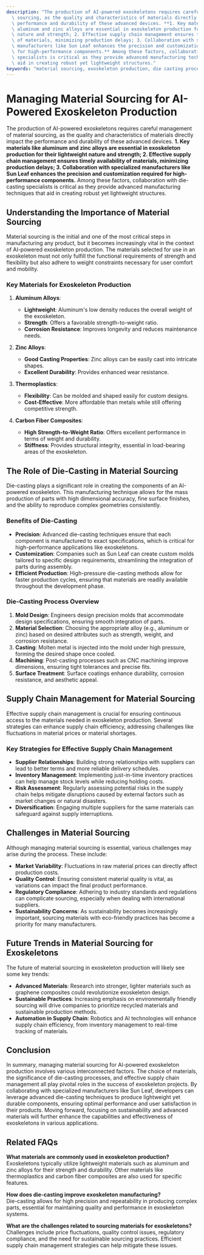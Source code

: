```yaml
---
description: "The production of AI-powered exoskeletons requires careful management of material\
  \ sourcing, as the quality and characteristics of materials directly impact the\
  \ performance and durability of these advanced devices. **1. Key materials like\
  \ aluminum and zinc alloys are essential in exoskeleton production for their lightweight\
  \ nature and strength; 2. Effective supply chain management ensures timely availability\
  \ of materials, minimizing production delays; 3. Collaboration with specialized\
  \ manufacturers like Sun Leaf enhances the precision and customization required\
  \ for high-performance components.** Among these factors, collaboration with die-casting\
  \ specialists is critical as they provide advanced manufacturing techniques that\
  \ aid in creating robust yet lightweight structures."
keywords: "material sourcing, exoskeleton production, die casting process, die-cast aluminum"
---
```

# Managing Material Sourcing for AI-Powered Exoskeleton Production

The production of AI-powered exoskeletons requires careful management of material sourcing, as the quality and characteristics of materials directly impact the performance and durability of these advanced devices. **1. Key materials like aluminum and zinc alloys are essential in exoskeleton production for their lightweight nature and strength; 2. Effective supply chain management ensures timely availability of materials, minimizing production delays; 3. Collaboration with specialized manufacturers like Sun Leaf enhances the precision and customization required for high-performance components.** Among these factors, collaboration with die-casting specialists is critical as they provide advanced manufacturing techniques that aid in creating robust yet lightweight structures.

## Understanding the Importance of Material Sourcing

Material sourcing is the initial and one of the most critical steps in manufacturing any product, but it becomes increasingly vital in the context of AI-powered exoskeleton production. The materials selected for use in an exoskeleton must not only fulfill the functional requirements of strength and flexibility but also adhere to weight constraints necessary for user comfort and mobility.

### Key Materials for Exoskeleton Production

1. **Aluminum Alloys**: 
   - **Lightweight**: Aluminum's low density reduces the overall weight of the exoskeleton.
   - **Strength**: Offers a favorable strength-to-weight ratio.
   - **Corrosion Resistance**: Improves longevity and reduces maintenance needs.

2. **Zinc Alloys**: 
   - **Good Casting Properties**: Zinc alloys can be easily cast into intricate shapes.
   - **Excellent Durability**: Provides enhanced wear resistance.

3. **Thermoplastics**:
   - **Flexibility**: Can be molded and shaped easily for custom designs.
   - **Cost-Effective**: More affordable than metals while still offering competitive strength.

4. **Carbon Fiber Composites**:
   - **High Strength-to-Weight Ratio**: Offers excellent performance in terms of weight and durability.
   - **Stiffness**: Provides structural integrity, essential in load-bearing areas of the exoskeleton.

## The Role of Die-Casting in Material Sourcing

Die-casting plays a significant role in creating the components of an AI-powered exoskeleton. This manufacturing technique allows for the mass production of parts with high dimensional accuracy, fine surface finishes, and the ability to reproduce complex geometries consistently.

### Benefits of Die-Casting

- **Precision**: Advanced die-casting techniques ensure that each component is manufactured to exact specifications, which is critical for high-performance applications like exoskeletons.
- **Customization**: Companies such as Sun Leaf can create custom molds tailored to specific design requirements, streamlining the integration of parts during assembly.
- **Efficient Production**: High-pressure die-casting methods allow for faster production cycles, ensuring that materials are readily available throughout the development phase.

### Die-Casting Process Overview

1. **Mold Design**: Engineers design precision molds that accommodate design specifications, ensuring smooth integration of parts.
2. **Material Selection**: Choosing the appropriate alloy (e.g., aluminum or zinc) based on desired attributes such as strength, weight, and corrosion resistance.
3. **Casting**: Molten metal is injected into the mold under high pressure, forming the desired shape once cooled.
4. **Machining**: Post-casting processes such as CNC machining improve dimensions, ensuring tight tolerances and precise fits.
5. **Surface Treatment**: Surface coatings enhance durability, corrosion resistance, and aesthetic appeal.

## Supply Chain Management for Material Sourcing

Effective supply chain management is crucial for ensuring continuous access to the materials needed in exoskeleton production. Several strategies can enhance supply chain efficiency, addressing challenges like fluctuations in material prices or material shortages.

### Key Strategies for Effective Supply Chain Management

- **Supplier Relationships**: Building strong relationships with suppliers can lead to better terms and more reliable delivery schedules.
- **Inventory Management**: Implementing just-in-time inventory practices can help manage stock levels while reducing holding costs.
- **Risk Assessment**: Regularly assessing potential risks in the supply chain helps mitigate disruptions caused by external factors such as market changes or natural disasters.
- **Diversification**: Engaging multiple suppliers for the same materials can safeguard against supply interruptions.

## Challenges in Material Sourcing

Although managing material sourcing is essential, various challenges may arise during the process. These include:

- **Market Variability**: Fluctuations in raw material prices can directly affect production costs.
- **Quality Control**: Ensuring consistent material quality is vital, as variations can impact the final product performance.
- **Regulatory Compliance**: Adhering to industry standards and regulations can complicate sourcing, especially when dealing with international suppliers.
- **Sustainability Concerns**: As sustainability becomes increasingly important, sourcing materials with eco-friendly practices has become a priority for many manufacturers.

## Future Trends in Material Sourcing for Exoskeletons

The future of material sourcing in exoskeleton production will likely see some key trends:

- **Advanced Materials**: Research into stronger, lighter materials such as graphene composites could revolutionize exoskeleton design.
- **Sustainable Practices**: Increasing emphasis on environmentally friendly sourcing will drive companies to prioritize recycled materials and sustainable production methods.
- **Automation in Supply Chain**: Robotics and AI technologies will enhance supply chain efficiency, from inventory management to real-time tracking of materials.

## Conclusion

In summary, managing material sourcing for AI-powered exoskeleton production involves various interconnected factors. The choice of materials, the significance of die-casting processes, and effective supply chain management all play pivotal roles in the success of exoskeleton projects. By collaborating with specialized manufacturers like Sun Leaf, developers can leverage advanced die-casting techniques to produce lightweight yet durable components, ensuring optimal performance and user satisfaction in their products. Moving forward, focusing on sustainability and advanced materials will further enhance the capabilities and effectiveness of exoskeletons in various applications.

## Related FAQs

**What materials are commonly used in exoskeleton production?**  
Exoskeletons typically utilize lightweight materials such as aluminum and zinc alloys for their strength and durability. Other materials like thermoplastics and carbon fiber composites are also used for specific features.

**How does die-casting improve exoskeleton manufacturing?**  
Die-casting allows for high precision and repeatability in producing complex parts, essential for maintaining quality and performance in exoskeleton systems.

**What are the challenges related to sourcing materials for exoskeletons?**  
Challenges include price fluctuations, quality control issues, regulatory compliance, and the need for sustainable sourcing practices. Efficient supply chain management strategies can help mitigate these issues.

